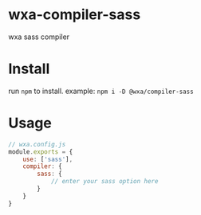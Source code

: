 # wxa-compiler-sass
wxa sass compiler

# Install 
run `npm` to install. example: `npm i -D @wxa/compiler-sass`

# Usage
```javascript
// wxa.config.js
module.exports = {
    use: ['sass'],
    compiler: {
        sass: {
            // enter your sass option here
        }
    }
}
```
